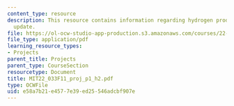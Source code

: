 ```yaml
---
content_type: resource
description: This resource contains information regarding hydrogen production progress
  update.
file: https://ol-ocw-studio-app-production.s3.amazonaws.com/courses/22-033-nuclear-systems-design-project-fall-2011/e58a7b21e4577e39ed25546adcbf907e_MIT22_033F11_proj_p1_h2.pdf
file_type: application/pdf
learning_resource_types:
- Projects
parent_title: Projects
parent_type: CourseSection
resourcetype: Document
title: MIT22_033F11_proj_p1_h2.pdf
type: OCWFile
uid: e58a7b21-e457-7e39-ed25-546adcbf907e
---
```

